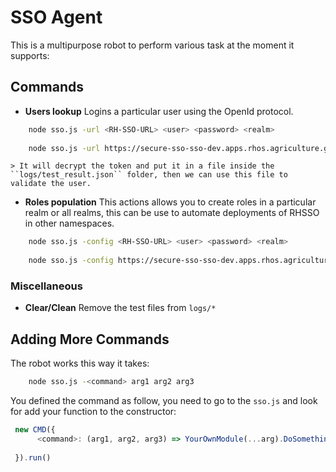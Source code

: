 # SSO Agent
This is a multipurpose robot to perform various task at the moment it supports: 


## Commands

- **Users lookup** Logins a particular user using the OpenId protocol. 

```sh
    node sso.js -url <RH-SSO-URL> <user> <password> <realm>
     
    node sso.js -url https://secure-sso-sso-dev.apps.rhos.agriculture.gov.ie/ JOHN.WHITE @d3vpw4812!!
```

    > It will decrypt the token and put it in a file inside the ``logs/test_result.json`` folder, then we can use this file to validate the user.
    
- **Roles population** This actions allows you to create roles in a particular realm or all realms, this can be use to automate deployments of RHSSO in other namespaces. 

```sh
    node sso.js -config <RH-SSO-URL> <user> <password> <realm>
     
    node sso.js -config https://secure-sso-sso-dev.apps.rhos.agriculture.gov.ie/ JOHN.WHITE @d3vpw4812!!
```

### Miscellaneous

- **Clear/Clean** Remove the test files from ``logs/*``


## Adding More Commands 

The robot works this way it takes: 

```sh
    node sso.js -<command> arg1 arg2 arg3 
```


You defined the command as follow, you need to go to the ```sso.js``` and look for add your function to the constructor: 


```js
 new CMD({
      <command>: (arg1, arg2, arg3) => YourOwnModule(...arg).DoSomething() 
      
 }).run()
```




